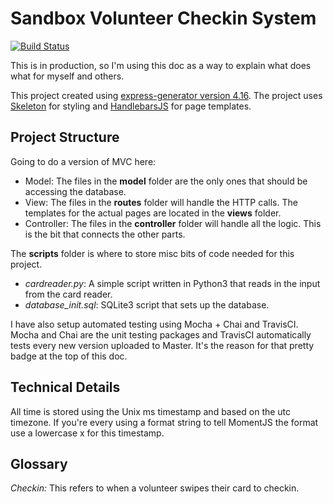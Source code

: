 # Sandbox Volunteer Checkin System
[![Build Status](https://travis-ci.org/Mottelz/sandbox-checkins.svg?branch=master)](https://travis-ci.org/Mottelz/sandbox-checkins)

This is in production, so I'm using this doc as a way to explain what does what for myself and others. 

This project created using [express-generator version 4.16](https://www.npmjs.com/package/express-generator). The project uses [Skeleton](http://getskeleton.com/) for styling and [HandlebarsJS](https://handlebarsjs.com/) for page templates.

## Project Structure
Going to do a version of MVC here: 
- Model: The files in the **model** folder are the only ones that should be accessing the database. 
- View: The files in the **routes** folder will handle the HTTP calls. The templates for the actual pages are located in the **views** folder. 
- Controller: The files in the **controller** folder will handle all the logic. This is the bit that connects the other parts. 

The **scripts** folder is where to store misc bits of code needed for this project. 
- *cardreader.py*: A simple script written in Python3 that reads in the input from the card reader. 
- *database_init.sql*: SQLite3 script that sets up the database. 

I have also setup automated testing using Mocha + Chai and TravisCI. Mocha and Chai are the unit testing packages and TravisCI automatically tests every new version uploaded to Master. It's the reason for that pretty badge at the top of this doc.

## Technical Details
All time is stored using the Unix ms timestamp and based on the utc timezone. If you're every using a format string to tell MomentJS the format use a lowercase x for this timestamp. 


## Glossary
*Checkin:* This refers to when a volunteer swipes their card to checkin. 